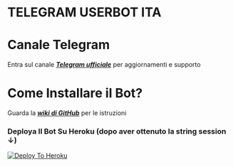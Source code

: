 # TELEGRAM USERBOT ITA

# Canale Telegram

Entra sul canale ***[Telegram ufficiale](https://t.me/AnonHexoUserBot)*** per aggiornamenti e supporto

# Come Installare il Bot?

Guarda la ***[wiki di GitHub](https://github.com/AlpHyx74/USERBOT-ITA/wiki)*** per le istruzioni


### Deploya Il Bot Su Heroku (dopo aver ottenuto la string session ↓)

[![Deploy To Heroku](https://www.herokucdn.com/deploy/button.svg)](https://heroku.com/deploy)
